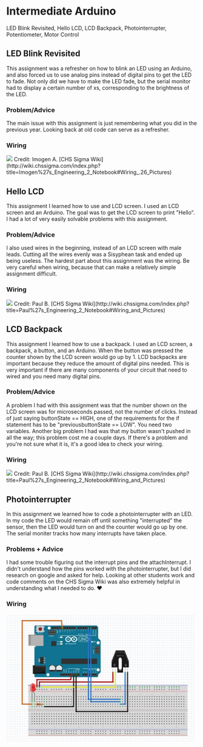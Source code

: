 # Intermediate Arduino

LED Blink Revisited, Hello LCD, LCD Backpack, Photointerrupter, Potentiometer, Motor Control

## LED Blink Revisited 
This assignment was a refresher on how to blink an LED using an Arduino, and also forced us to use analog pins instead of digital pins to get the LED to fade. Not only did we have to make the LED fade, but the serial monitor had to display a certain number of xs, corresponding to the brightness of the LED.

### Problem/Advice
The main issue with this assignment is just remembering what you did in the previous year. Looking back at old code can serve as a refresher.

### Wiring
<img src="http://wiki.chssigma.com/images/e/e8/Fritzing_LED_fade.PNG" width="300">
Credit: Imogen A. [CHS Sigma Wiki](http://wiki.chssigma.com/index.php?title=Imogen%27s_Engineering_2_Notebook#Wiring_.26_Pictures)

## Hello LCD
This assignment I learned how to use and LCD screen. I used an LCD screen and an Arduino. The goal was to get the LCD screen to print "Hello". I had a lot of very easily solvable problems with this assignment. 

### Problem/Advice
I also used wires in the beginning, instead of an LCD screen with male leads. Cutting all the wires evenly was a Sisyphean task and ended up being useless. The hardest part about this assignment was the wiring. Be very careful when wiring, because that can make a relatively simple assignment difficult. 

### Wiring
<img src="http://wiki.chssigma.com/images/e/e0/Lcdcap1.PNG" width="500">
Credit: Paul B. [CHS Sigma Wiki](http://wiki.chssigma.com/index.php?title=Paul%27s_Engineering_2_Notebook#Wiring_and_Pictures)

## LCD Backpack 
This assignment I learned how to use a backpack. I used an LCD screen, a backpack, a button, and an Arduino. When the button was pressed the counter shown by the LCD screen would go up by 1. LCD backpacks are important because they reduce the amount of digital pins needed. This is very important if there are many components of your circuit that need to wired and you need many digital pins. 

### Problem/Advice
A problem I had with this assignment was that the number shown on the LCD screen was for microseconds passed, not the number of clicks. Instead of just saying buttonState == HIGH, one of the requirements for the if statement has to be "previousbuttonState == LOW". You need two variables. Another big problem I had was that my button wasn't pushed in all the way; this problem cost me a couple days. If there's a problem and you're not sure what it is, it's a good idea to check your wiring. 

### Wiring
<img src="http://wiki.chssigma.com/images/5/5d/Capswitch%601.PNG" width="500">
Credit: Paul B. [CHS Sigma Wiki](http://wiki.chssigma.com/index.php?title=Paul%27s_Engineering_2_Notebook#Wiring_and_Pictures)

## Photointerrupter

In this assignment we learned how to code a photointerrupter with an LED. In my code the LED would remain off until something "interrupted" the sensor, then the LED would turn on and the counter would go up by one. The serial moniter tracks how many interrupts have taken place.

### Problems + Advice
I had some trouble figuring out the interrupt pins and the attachInterrupt. I didn't understand how the pins worked with the photointerrupter, but I did research on google and asked for help. Looking at other students work and code comments on the CHS Sigma Wiki was also extremely helpful in understanding what I needed to do. ❤

### Wiring

<img src="https://github.com/hnovak94/intermediate_arduino/blob/master/media/ph.fzz.JPG?raw=true" width="500">

